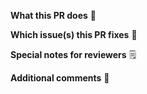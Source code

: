 <!--  Thanks for sending a pull request!
If this is your first time, please read our contributor guidelines: https://github.com/Satellite-im/Core-PWA/wiki/Contributing
-->

**What this PR does** 📖

**Which issue(s) this PR fixes** 🔨

<!--AP-100-->

**Special notes for reviewers** 🗒️

**Additional comments** 🎤
